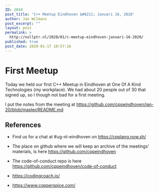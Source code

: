 ```yaml
---
ID: 2044
post_title: 'C++ Meetup Eindhoven &#8211; Januari 16, 2020'
author: Jan Wilmans
post_excerpt: ""
layout: post
permalink: >
  http://nullptr.nl/2020/01/c-meetup-eindhoven-januari-16-2020/
published: true
post_date: 2020-01-17 10:57:16
---
```

# First Meetup

Today we held our first C++ Meetup in Eindhoven at One Of A Kind Technologies (my workplace). We had about 20 people out of 30 that signed up, so I though not bad for a first meeting.

I put the notes from the meeting at https://github.com/cppeindhoven/jan-20/blob/master/README.md

## References

*   Find us for a chat at #ug-nl-eindhoven on https://cpplang.now.sh/ 
*   The place on github where we will keep an archive of the meetings' materials, is here https://github.com/cppeindhoven
*   The code-of-conduct repo is here https://github.com/cppeindhoven/code-of-conduct

*   https://codingcoach.io/

*   https://www.copperspice.com/